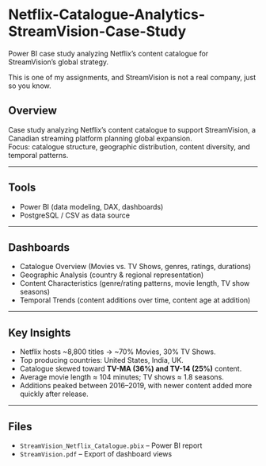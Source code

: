 # Netflix-Catalogue-Analytics-StreamVision-Case-Study
Power BI case study analyzing Netflix’s content catalogue for StreamVision’s global strategy.

This is one of my assignments, and StreamVision is not a real company, just so you know. 

## Overview
Case study analyzing Netflix’s content catalogue to support StreamVision, a Canadian streaming platform planning global expansion.  
Focus: catalogue structure, geographic distribution, content diversity, and temporal patterns.  

---

## Tools
- Power BI (data modeling, DAX, dashboards)  
- PostgreSQL / CSV as data source  

---

## Dashboards
- Catalogue Overview (Movies vs. TV Shows, genres, ratings, durations)  
- Geographic Analysis (country & regional representation)  
- Content Characteristics (genre/rating patterns, movie length, TV show seasons)  
- Temporal Trends (content additions over time, content age at addition)  

---

## Key Insights
- Netflix hosts ~8,800 titles → ~70% Movies, 30% TV Shows.  
- Top producing countries: United States, India, UK.  
- Catalogue skewed toward **TV-MA (36%) and TV-14 (25%)** content.  
- Average movie length ≈ 104 minutes; TV shows ≈ 1.8 seasons.  
- Additions peaked between 2016–2019, with newer content added more quickly after release.  

---

## Files
- `StreamVision_Netflix_Catalogue.pbix` – Power BI report  
- `StreamVision.pdf` – Export of dashboard views  
